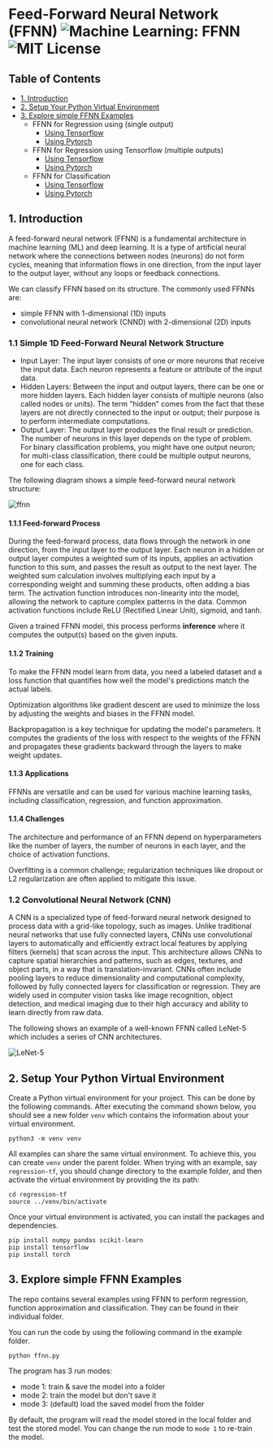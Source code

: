 # Feed-Forward Neural Network (FFNN) ![Machine Learning: FFNN](https://img.shields.io/badge/Machine%20Learning-Neural%20Network-blueviolet) ![MIT License](https://img.shields.io/badge/License-MIT-green?logo=github)

## Table of Contents
- [1. Introduction](#intro)
- [2. Setup Your Python Virtual Environment](#setup)
- [3. Explore simple FFNN Examples](#simple-examples)
  - FFNN for Regression using (single output)
    - [Using Tensorflow](https://github.com/cfoh/FFNN-Examples/tree/main/regression-tf)
    - [Using Pytorch](https://github.com/cfoh/FFNN-Examples/tree/main/regression-pytorch)
  - FFNN for Regression using Tensorflow (multiple outputs)
    - [Using Tensorflow](https://github.com/cfoh/FFNN-Examples/tree/main/regression-tf2)
    - [Using Pytorch](https://github.com/cfoh/FFNN-Examples/tree/main/regression-pytorch2)  
  - FFNN for Classification
    - [Using Tensorflow](https://github.com/cfoh/FFNN-Examples/tree/main/classification-tf)
    - [Using Pytorch](https://github.com/cfoh/FFNN-Examples/tree/main/classification-pytorch)

## 1. Introduction <a name=intro></a>

A feed-forward neural network (FFNN) is a fundamental architecture in machine learning (ML) and deep learning. It is a type of artificial neural network where the connections between nodes (neurons) do not form cycles, meaning that information flows in one direction, from the input layer to the output layer, without any loops or feedback connections.

We can classify FFNN based on its structure. The commonly used FFNNs are:
- simple FFNN with 1-dimensional (1D) inputs
- convolutional neural network (CNND) with 2-dimensional (2D) inputs

### 1.1 Simple 1D Feed-Forward Neural Network Structure

- Input Layer: The input layer consists of one or more neurons that receive the input data. 
  Each neuron represents a feature or attribute of the input data.
- Hidden Layers: Between the input and output layers, there can be one or more hidden layers. 
  Each hidden layer consists of multiple neurons (also called nodes or units). The term "hidden" comes from the fact that these layers are not directly connected to the input or output; their purpose is to perform intermediate computations.
- Output Layer: The output layer produces the final result or prediction. 
  The number of neurons in this layer depends on the type of problem. For binary classification problems, you might have one output neuron; for multi-class classification, there could be multiple output neurons, one for each class.

The following diagram shows a simple feed-forward neural network structure:

![ffnn](https://github.com/cfoh/FFNN-Examples/assets/51439829/f1ca2896-5c9a-45f6-8473-3cc727c5ff37)

#### 1.1.1 Feed-forward Process

During the feed-forward process, data flows through the network in one direction, from the input layer to the output layer.
Each neuron in a hidden or output layer computes a weighted sum of its inputs, applies an activation function to this sum, and passes the result as output to the next layer.
The weighted sum calculation involves multiplying each input by a corresponding weight and summing these products, often adding a bias term.
The activation function introduces non-linearity into the model, allowing the network to capture complex patterns in the data. Common activation functions include ReLU (Rectified Linear Unit), sigmoid, and tanh.

Given a trained FFNN model, this process performs **inference** where it computes the output(s) based on the given inputs.

#### 1.1.2 Training

To make the FFNN model learn from data, you need a labeled dataset and a loss function that quantifies how well the model's predictions match the actual labels.

Optimization algorithms like gradient descent are used to minimize the loss by adjusting the weights and biases in the FFNN model.

Backpropagation is a key technique for updating the model's parameters. It computes the gradients of the loss with respect to the weights of the FFNN and propagates these gradients backward through the layers to make weight updates.

#### 1.1.3 Applications

FFNNs are versatile and can be used for various machine learning tasks, including classification, regression, and function approximation.

#### 1.1.4 Challenges

The architecture and performance of an FFNN depend on hyperparameters like the number of layers, the number of neurons in each layer, and the choice of activation functions.

Overfitting is a common challenge; regularization techniques like dropout or L2 regularization are often applied to mitigate this issue.

### 1.2 Convolutional Neural Network (CNN)

A CNN is a specialized type of feed-forward neural network designed to process data with a grid-like topology, such as images. Unlike traditional neural networks that use fully connected layers, CNNs use convolutional layers to automatically and efficiently extract local features by applying filters (kernels) that scan across the input. This architecture allows CNNs to capture spatial hierarchies and patterns, such as edges, textures, and object parts, in a way that is translation-invariant. CNNs often include pooling layers to reduce dimensionality and computational complexity, followed by fully connected layers for classification or regression. They are widely used in computer vision tasks like image recognition, object detection, and medical imaging due to their high accuracy and ability to learn directly from raw data.

The following shows an example of a well-known FFNN called LeNet-5 which includes a series of CNN architectures.

![LeNet-5](https://github.com/user-attachments/assets/b72cea8e-0999-4e75-88ba-bd71b1923746)


## 2. Setup Your Python Virtual Environment <a name=setup></a>

Create a Python virtual environment for your project. This can be done by the following commands. After executing the command shown below, you should see a new folder `venv` which contains the information about your virtual environment. 

```
python3 -m venv venv
```

All examples can share the same virtual environment. To achieve this, you can create `venv` under the parent folder. When trying with an example, say `regression-tf`, you should change directory to the example folder, and then activate the virtual environment by providing the its path:

```
cd regression-tf
source ../venv/bin/activate
```

Once your virtual environment is activated, you can install the packages and dependencies.

```
pip install numpy pandas scikit-learn 
pip install tensorflow
pip install torch
```

## 3. Explore simple FFNN Examples <a name=simple-examples></a>

The repo contains several examples using FFNN to perform regression, function approximation and classification. They can be found in their individual folder. 

You can run the code by using the following command in the example folder. 

```
python ffnn.py
```

The program has 3 run modes:
- mode 1: train & save the model into a folder
- mode 2: train the model but don't save it
- mode 3: (default) load the saved model from the folder

By default, the program will read the model stored in the local folder and test the stored model. You can change the run mode to `mode 1` to re-train the model.
